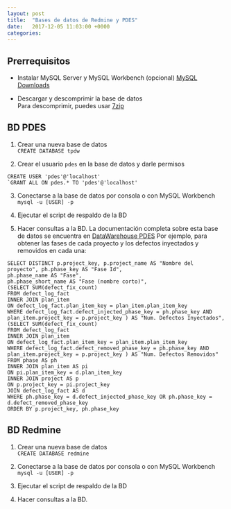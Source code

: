 ```yaml
---
layout: post
title:  "Bases de datos de Redmine y PDES"
date:   2017-12-05 11:03:00 +0000
categories:
---
```


## Prerrequisitos

- Instalar MySQL Server y MySQL Workbench (opcional)
[MySQL Downloads](https://dev.mysql.com/downloads/mysql/)

- Descargar y descomprimir la base de datos  
Para descomprimir, puedes usar [7zip](http://www.7-zip.org/)

## BD PDES

1. Crear una nueva base de datos  
`CREATE DATABASE tpdw`

2. Crear el usuario `pdes` en la base de datos y darle permisos  
```
CREATE USER 'pdes'@'localhost'
`GRANT ALL ON pdes.* TO 'pdes'@'localhost'
```

3. Conectarse a la base de datos por consola o con MySQL Workbench
`mysql -u [USER] -p`

4. Ejecutar el script de respaldo de la BD

5. Hacer consultas a la BD. La documentación completa sobre esta base de datos se encuentra en [DataWarehouse PDES](https://www.processdash.com/pdes-tpdw)
Por ejemplo, para obtener las fases de cada proyecto y los defectos inyectados y removidos en cada una:  
```
SELECT DISTINCT p.project_key, p.project_name AS "Nombre del proyecto", ph.phase_key AS "Fase Id",
ph.phase_name AS "Fase",
ph.phase_short_name AS "Fase (nombre corto)",
(SELECT SUM(defect_fix_count)
FROM defect_log_fact
INNER JOIN plan_item
ON defect_log_fact.plan_item_key = plan_item.plan_item_key
WHERE defect_log_fact.defect_injected_phase_key = ph.phase_key AND plan_item.project_key = p.project_key ) AS "Num. Defectos Inyectados",
(SELECT SUM(defect_fix_count)
FROM defect_log_fact
INNER JOIN plan_item
ON defect_log_fact.plan_item_key = plan_item.plan_item_key
WHERE defect_log_fact.defect_removed_phase_key = ph.phase_key AND plan_item.project_key = p.project_key ) AS "Num. Defectos Removidos"
FROM phase AS ph
INNER JOIN plan_item AS pi
ON pi.plan_item_key = d.plan_item_key
INNER JOIN project AS p
ON p.project_key = pi.project_key
JOIN defect_log_fact AS d
WHERE ph.phase_key = d.defect_injected_phase_key OR ph.phase_key = d.defect_removed_phase_key
ORDER BY p.project_key, ph.phase_key
```

## BD Redmine

1. Crear una nueva base de datos  
`CREATE DATABASE redmine`

2. Conectarse a la base de datos por consola o con MySQL Workbench
`mysql -u [USER] -p`

3. Ejecutar el script de respaldo de la BD

4. Hacer consultas a la BD.
